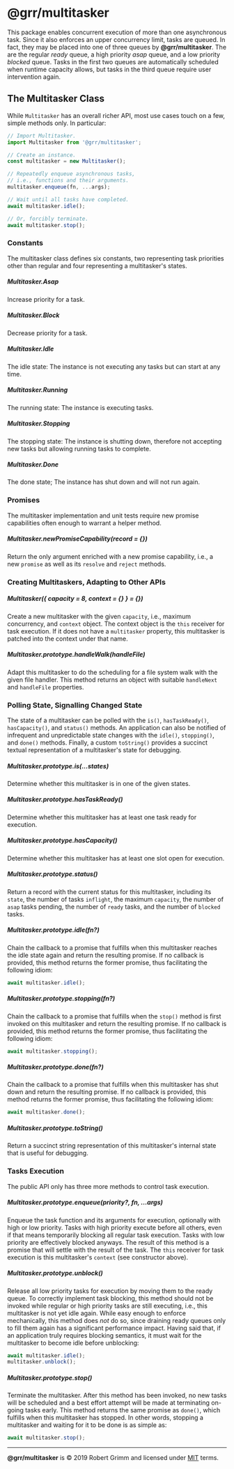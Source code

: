 # @grr/multitasker

This package enables concurrent execution of more than one asynchronous task.
Since it also enforces an upper concurrency limit, tasks are queued. In fact,
they may be placed into one of three queues by __@grr/multitasker__. The are the
regular _ready_ queue, a high priority _asap_ queue, and a low priority
_blocked_ queue. Tasks in the first two queues are automatically scheduled when
runtime capacity allows, but tasks in the third queue require user intervention
again.

## The Multitasker Class

While `Multitasker` has an overall richer API, most use cases touch on a few,
simple methods only. In particular:

```js
// Import Multitasker.
import Multitasker from '@grr/multitasker';

// Create an instance.
const multitasker = new Multitasker();

// Repeatedly enqueue asynchronous tasks,
// i.e., functions and their arguments.
multitasker.enqueue(fn, ...args);

// Wait until all tasks have completed.
await multitasker.idle();

// Or, forcibly terminate.
await multitasker.stop();
```


### Constants

The multitasker class defines six constants, two representing task priorities
other than regular and four representing a multitasker's states.

##### Multitasker.Asap

Increase priority for a task.

##### Multitasker.Block

Decrease priority for a task.

##### Multitasker.Idle

The idle state: The instance is not executing any tasks but can start at any
time.

##### Multitasker.Running

The running state: The instance is executing tasks.

##### Multitasker.Stopping

The stopping state: The instance is shutting down, therefore not accepting new
tasks but allowing running tasks to complete.

##### Multitasker.Done

The done state; The instance has shut down and will not run again.


### Promises

The multitasker implementation and unit tests require new promise capabilities
often enough to warrant a helper method.

##### Multitasker.newPromiseCapability(record = {})

Return the only argument enriched with a new promise capability, i.e., a new
`promise` as well as its `resolve` and `reject` methods.


### Creating Multitaskers, Adapting to Other APIs

##### Multitasker({ capacity = 8, context = {} } = {})

Create a new multitasker with the given `capacity`, i.e., maximum concurrency,
and `context` object. The context object is the `this` receiver for task
execution. If it does not have a `multitasker` property, this multitasker is
patched into the context under that name.

##### Multitasker.prototype.handleWalk(handleFile)

Adapt this multitasker to do the scheduling for a file system walk with the
given file handler. This method returns an object with suitable `handleNext`
and `handleFile` properties.


### Polling State, Signalling Changed State

The state of a multitasker can be polled with the `is()`, `hasTaskReady()`,
`hasCapacity()`, and `status()` methods. An application can also be notified of
infrequent and unpredictable state changes with the `idle()`, `stopping()`, and
`done()` methods. Finally, a custom `toString()` provides a succinct textual
representation of a multitasker's state for debugging.

##### Multitasker.prototype.is(...states)

Determine whether this multitasker is in one of the given states.

##### Multitasker.prototype.hasTaskReady()

Determine whether this multitasker has at least one task ready for execution.

##### Multitasker.prototype.hasCapacity()

Determine whether this multitasker has at least one slot open for execution.

##### Multitasker.prototype.status()

Return a record with the current status for this multitasker, including its
`state`, the number of tasks `inflight`, the maximum `capacity`, the number of
`asap` tasks pending, the number of `ready` tasks, and the number of `blocked`
tasks.

##### Multitasker.prototype.idle(fn?)

Chain the callback to a promise that fulfills when this multitasker reaches the
idle state again and return the resulting promise. If no callback is provided,
this method returns the former promise, thus facilitating the following idiom:

```js
await multitasker.idle();
```

##### Multitasker.prototype.stopping(fn?)

Chain the callback to a promise that fulfills when the `stop()` method is first
invoked on this multitasker and return the resulting promise. If no callback is
provided, this method returns the former promise, thus facilitating the
following idiom:

```js
await multitasker.stopping();
```

##### Multitasker.prototype.done(fn?)

Chain the callback to a promise that fulfills when this multitasker has shut
down and return the resulting promise. If no callback is provided, this method
returns the former promise, thus facilitating the following idiom:

```js
await multitasker.done();
```

##### Multitasker.prototype.toString()

Return a succinct string representation of this multitasker's internal state
that is useful for debugging.


### Tasks Execution

The public API only has three more methods to control task execution.

##### Multitasker.prototype.enqueue(priority?, fn, ...args)

Enqueue the task function and its arguments for execution, optionally with high
or low priority. Tasks with high priority execute before all others, even if
that means temporarily blocking all regular task execution. Tasks with low
priority are effectively blocked anyways. The result of this method is a promise
that will settle with the result of the task. The `this` receiver for task
execution is this multitasker's `context` (see constructor above).

##### Multitasker.prototype.unblock()

Release all low priority tasks for execution by moving them to the ready queue.
To correctly implement task blocking, this method should not be invoked while
regular or high priority tasks are still executing, i.e., this multitasker is
not yet idle again. While easy enough to enforce mechanically, this method does
_not_ do so, since draining ready queues only to fill them again has a
significant performance impact. Having said that, if an application truly
requires blocking semantics, it must wait for the multitasker to become idle
before unblocking:

```js
await multitasker.idle();
multitasker.unblock();
```

##### Multitasker.prototype.stop()

Terminate the multitasker. After this method has been invoked, no new tasks will
be scheduled and a best effort attempt will be made at terminating on-going
tasks early. This method returns the same promise as `done()`, which fulfills
when this multitasker has stopped. In other words, stopping a multitasker and
waiting for it to be done is as simple as:

```js
await multitasker.stop();
```

---

__@grr/multitasker__ is © 2019 Robert Grimm and licensed under [MIT](LICENSE)
terms.
